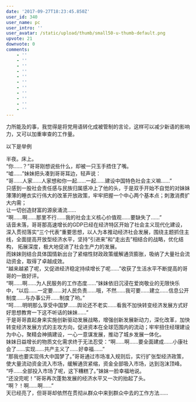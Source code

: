 ```yaml
---
date: '2017-09-27T18:23:45.850Z'
user_id: 340
user_name: pc
user_intro: ''
user_avatar: /static/upload/thumb/small50-u-thumb-default.png
upvote: 21
downvote: 0
comments:
    - ''
    - ''
    - ''
    - ''
    - ''
    - ''
    - ''
    - ''
    - ''
    - ''
    - ''
---
```


力所能及的事，我觉得是将党用语转化成被管制的言论，这样可以减少新语的影响力，又可以加重审查的工作量。

以下是举例

  

  

半夜。床上。  
“你……？”哥哥刚想说些什么，却被一只玉手捂住了嘴。  
“嘘……”妹妹把头凑到哥哥耳边，轻声说：  
“哥……人家……人家想和你一起……一起……建设中国特色社会主义嘛……”  
只感到一股社会责任感与民族归属感冲上了他的头，于是双手开始不自觉的对妹妹薄薄的睡衣实行伟大的改革开放政策，牢牢把握一个中心两个基本点；刺激消费扩大内需；  
让一切创造财富的源泉涌流……  
“啊……啊……那里不行……我的社会主义核心价值观……要缺失了……”  
话音未落，哥哥那高速增长的GDP已经在经济特区开始了社会主义现代化建设，深入贯彻落实“三个代表”重要思想，以人为本推动经济社会发展，围绕主题抓住主线，全面提高开放型经济水平，坚持“引进来”和“走出去”相结合的战略，优化结构， 拓展深度，极大地促进了社会生产力的发展。  
而妹妹则结合具体国情新出台了紧缩性财政政策缓解通货膨胀，吸纳了大量社会流动资金，取得了卓越成效。  
“越来越紧了呢，又促进经济稳定持续增长了呢……”收获了生活水平不断提高的哥哥的一致好评。  
“啊……啊……为人民服务的工作态度……”妹妹依旧沉浸在爱岗敬业的无限快乐中，“以后……一定要……对人民负责……哦，不然……我可要……建立……信息公开制度……与办事公开……制度了哟。”  
“呵……明明那么享受中国梦……舆论还不老实……看我不加快转变经济发展方式好好思想教育一下这不听话的妹妹……”  
于是哥哥直起身来实施创新驱动发展战略，增强创新发展新动力，深化改革，加快转变经济发展方式的主攻方向，促进资本在全球范围内的流动；牢牢扭住经理建设为中心，聚精会神搞建设，一心一意谋发展，推动了城乡发展一体化。  
妹妹日益增长的物质文化需求终于无法忍受：“啊……啊……要全面建成……小康社会了……实现……共产主义了……好幸福……”  
“那我也要实现伟大中国梦了。”哥哥通过市场准入规则后，实行扩张型经济政策，使大量流动资金流入市场，缓解通货紧缩，资金全部吸入市场，达到泡沫顶峰。  
“呼……全部投入市场了呢，这下糟糕了。”妹妹一脸幸福地说。  
“还没完呢！”哥哥再次蓬勃发展的经济水平又一次的抬起了头。  
“啊？！啊……啊……”  
天已经亮了，但哥哥却依然在贯彻从群众中来到群众中去的工作方法……
